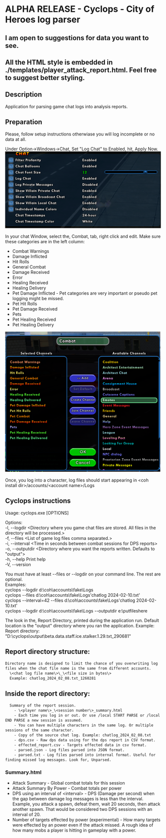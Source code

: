 # ALPHA RELEASE - Cyclops - City of Heroes log parser
## I am open to suggestions for data you want to see. 
## All the HTML style is embedded in ./templates/player_attack_report.html. Feel free to suggest better styling.


## Description
Application for parsing game chat logs into analysis reports.

## Preparation
Please, follow setup instructions otherwiase you will log incomplete or no data at all.

Under Option->Windows->Chat, Set "Log Chat" to Enabled, hit, Apply Now.
![window chat log settings](chat_log_settings.png)

In your chat Window, select the, Combat, tab, right click and edit.
Make sure these categories are in the left column:
- Combat Warnings
- Damage Inflicted
- Hit Rolls
- General Combat
- Damage Received
- Error
- Healing Received
- Healing Delivery
- Pet Damage Inflicted - Pet categories are very important or pseudo pet logging might be missed.
- Pet Hit Rolls
- Pet Damage Received
- Pets
- Pet Healing Received
- Pet Healing Delivery

![combat tab settings](combat_chat_settings.png)

Once, you log into a character, log files should start appearing in \<coh install dir\>/accounts/\<account name\>/Logs

## Cyclops instructions

Usage: cyclops.exe [OPTIONS]

  Options:  
  -l, --logdir \<Directory where you game chat files are stored. All files in the directory will be processed.\>  
  -f, --files \<List of game log files comma separated.\>  
  -i, --interval \<Time in seconds between combat sessions for DPS reports\>  
  -o, --outputdir \<Directory where you want the reports written. Defaults to "output"\>  
  -h, --help Print help  
  -V, --version   

  You must have at least --files or --logdir on your command line. The rest are optional.  
    Examples:  
      cyclops --logdir d:\coh\accounts\fake\Logs  
      cyclops --files d:\coh\accounts\fake\Logs\'chatlog 2024-02-10.txt'  
      cyclops --interval=42 --files d:\coh\accounts\fake\Logs\'chatlog 2024-02-10.txt'  
      cyclops --logdir d:\coh\accounts\fake\Logs --outputdir e:\putfileshere  


  The look in the, Report Directory, printed during the application run. Default location is the "output" directory where you ran the application. Example: Report directory: "D:\\cyclops\\output\\beta.data.staff.ice.stalker.1.29.txt_290681"  

## Report directory structure:  
    Directory name is designed to limit the chance of you overwriting log files when the chat file name is the same from different accounts.  
      \<chat log file name\>\_\<file size in bytes\>  
      Example: chatlog_2024_02_08.txt_1260281  

## Inside the report directory:  
      Summary of the report session.   
        - \<player name\>_\<session number\>_summary.html  
        - Each time you log in or out. Or use /local START PARSE or /local END PARSE a new session is assumed.  
        - You can have multiple characters in the same log. Or multiple sessions of the same character.  
        - Copy of the source chat log. Example: chatlog_2024_02_08.txt  
        - dps.csv - Raw dps data using for the dps report in CSV format.  
        - effected_report.csv - Targets effected data in csv format.  
        - parsed.json - Log files parsed into JSON format.  
        - parsed.txt - Log files parsed into internal format. Useful for finding missed log messages. Look for, Unparsed.  

### Summary.html  
  - Attack Summary - Global combat totals for this session  
  - Attack Summary By Power - Combat totals per power  
  - DPS using an interval of \<interval\> - DPS (Damage per second) when the gap between damage log messages is less than the interval. Example, you attack a spawn, defeat them, wait 20 seconds, then attack another spawn. That would be considered two DPS sessions with an interval of 20.  
  - Number of targets effected by power (experimental) - How many targets were effected by an power even if the attack missed. A rough idea of how many mobs a player is hitting in gameplay with a power.  







